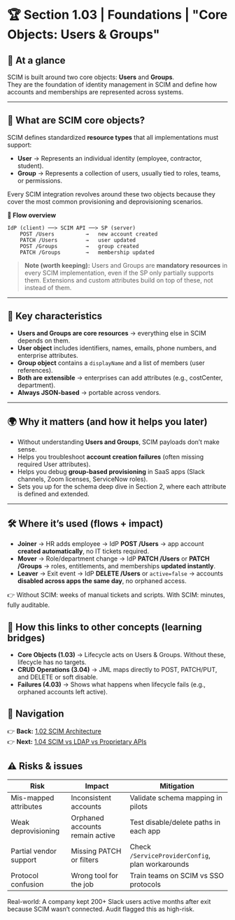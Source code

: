 # 🏆 Section 1.03 | Foundations | **"Core Objects: Users & Groups"**

## 📌 At a glance  
SCIM is built around two core objects: **Users** and **Groups**.  
They are the foundation of identity management in SCIM and define how accounts and memberships are represented across systems.  

---

## 📖 What are SCIM core objects?  
SCIM defines standardized **resource types** that all implementations must support:  

- **User** → Represents an individual identity (employee, contractor, student).  
- **Group** → Represents a collection of users, usually tied to roles, teams, or permissions.  

Every SCIM integration revolves around these two objects because they cover the most common provisioning and deprovisioning scenarios.  

**🔄 Flow overview**
```text
IdP (client) ──> SCIM API ──> SP (server)
    POST /Users          →   new account created
    PATCH /Users         →   user updated
    POST /Groups         →   group created
    PATCH /Groups        →   membership updated
```

> **Note (worth keeping):** Users and Groups are **mandatory resources** in every SCIM implementation, even if the SP only partially supports them. Extensions and custom attributes build on top of these, not instead of them.  

---

## 🔑 Key characteristics  
- **Users and Groups are core resources** → everything else in SCIM depends on them.  
- **User object** includes identifiers, names, emails, phone numbers, and enterprise attributes.  
- **Group object** contains a `displayName` and a list of members (user references).  
- **Both are extensible** → enterprises can add attributes (e.g., costCenter, department).  
- **Always JSON-based** → portable across vendors.  

---

## 🌍 Why it matters (and how it helps you later)  
- Without understanding **Users and Groups**, SCIM payloads don’t make sense.  
- Helps you troubleshoot **account creation failures** (often missing required User attributes).  
- Helps you debug **group-based provisioning** in SaaS apps (Slack channels, Zoom licenses, ServiceNow roles).  
- Sets you up for the schema deep dive in Section 2, where each attribute is defined and extended.  

---


## 🛠️ Where it’s used (flows + impact)
- **Joiner** → HR adds employee → IdP **POST /Users** → app account **created automatically**, no IT tickets required.
- **Mover** → Role/department change → IdP **PATCH /Users** or **PATCH /Groups** → roles, entitlements, and memberships **updated instantly**.
- **Leaver** → Exit event → IdP **DELETE /Users** or `active=false` → accounts **disabled across apps the same day**, no orphaned access.

👉 Without SCIM: weeks of manual tickets and scripts. With SCIM: minutes, fully auditable.

## 🔗 How this links to other concepts (learning bridges)
- **Core Objects (1.03)** → Lifecycle acts on Users & Groups. Without these, lifecycle has no targets.
- **CRUD Operations (3.04)** → JML maps directly to POST, PATCH/PUT, and DELETE or soft disable.
- **Failures (4.03)** → Shows what happens when lifecycle fails (e.g., orphaned accounts left active).
## 🔗 Navigation  
👉 **Back:** [1.02 SCIM Architecture](./1.02-scim-architecture.md)  
👉 **Next:** [1.04 SCIM vs LDAP vs Proprietary APIs](./1.04-scim-vs-ldap.md)  


## ⚠️ Risks & issues
| Risk | Impact | Mitigation |
|------|--------|------------|
| Mis-mapped attributes | Inconsistent accounts | Validate schema mapping in pilots |
| Weak deprovisioning | Orphaned accounts remain active | Test disable/delete paths in each app |
| Partial vendor support | Missing PATCH or filters | Check `/ServiceProviderConfig`, plan workarounds |
| Protocol confusion | Wrong tool for the job | Train teams on SCIM vs SSO protocols |

Real-world: A company kept 200+ Slack users active months after exit because SCIM wasn’t connected. Audit flagged this as high-risk.
